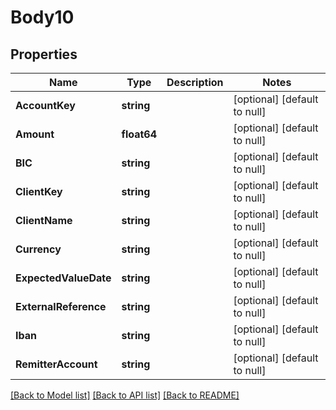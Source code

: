 # Body10

## Properties
Name | Type | Description | Notes
------------ | ------------- | ------------- | -------------
**AccountKey** | **string** |  | [optional] [default to null]
**Amount** | **float64** |  | [optional] [default to null]
**BIC** | **string** |  | [optional] [default to null]
**ClientKey** | **string** |  | [optional] [default to null]
**ClientName** | **string** |  | [optional] [default to null]
**Currency** | **string** |  | [optional] [default to null]
**ExpectedValueDate** | **string** |  | [optional] [default to null]
**ExternalReference** | **string** |  | [optional] [default to null]
**Iban** | **string** |  | [optional] [default to null]
**RemitterAccount** | **string** |  | [optional] [default to null]

[[Back to Model list]](../README.md#documentation-for-models) [[Back to API list]](../README.md#documentation-for-api-endpoints) [[Back to README]](../README.md)


